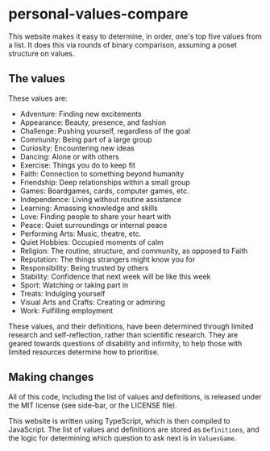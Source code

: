 # personal-values-compare

This website makes it easy to determine, in order, one's top five values from a list.
It does this via rounds of binary comparison,
assuming a poset structure on values.

## The values

These values are:

 - Adventure: Finding new excitements
 - Appearance: Beauty, presence, and fashion
 - Challenge: Pushing yourself, regardless of the goal
 - Community: Being part of a large group
 - Curiosity: Encountering new ideas
 - Dancing: Alone or with others
 - Exercise: Things you do to keep fit
 - Faith: Connection to something beyond humanity
 - Friendship: Deep relationships within a small group
 - Games: Boardgames, cards, computer games, etc.
 - Independence: Living without routine assistance
 - Learning: Amassing knowledge and skills
 - Love: Finding people to share your heart with
 - Peace: Quiet surroundings or internal peace
 - Performing Arts: Music, theatre, etc.
 - Quiet Hobbies: Occupied moments of calm
 - Religion: The routine, structure, and community, as opposed to Faith
 - Reputation: The things strangers might know you for
 - Responsibility: Being trusted by others
 - Stability: Confidence that next week will be like this week
 - Sport: Watching or taking part in
 - Treats: Indulging yourself
 - Visual Arts and Crafts: Creating or admiring
 - Work: Fulfilling employment

These values, and their definitions, have been determined through limited research and self-reflection,
rather than scientific research.
They are geared towards questions of disability and infirmity,
to help those with limited resources determine how to prioritise.

## Making changes

All of this code, including the list of values and definitions,
is released under the MIT license (see side-bar, or the LICENSE file).

This website is written using TypeScript, which is then compiled to JavaScript.
The list of values and definitions are stored as `Definitions`,
and the logic for determining which question to ask next is in `ValuesGame`.


